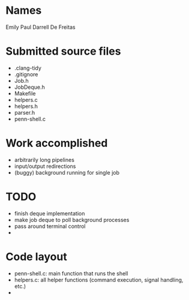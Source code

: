 # Names
Emily Paul
Darrell De Freitas

# Submitted source files
- .clang-tidy
- .gitignore
- Job.h
- JobDeque.h
- Makefile
- helpers.c
- helpers.h
- parser.h
- penn-shell.c

# Work accomplished
- arbitrarily long pipelines
- input/output redirections
- (buggy) background running for single job

# TODO
- finish deque implementation
- make job deque to poll background processes
- pass around terminal control
- 

# Code layout
- penn-shell.c: main function that runs the shell
- helpers.c: all helper functions (command execution, signal handling, etc.)
- 
